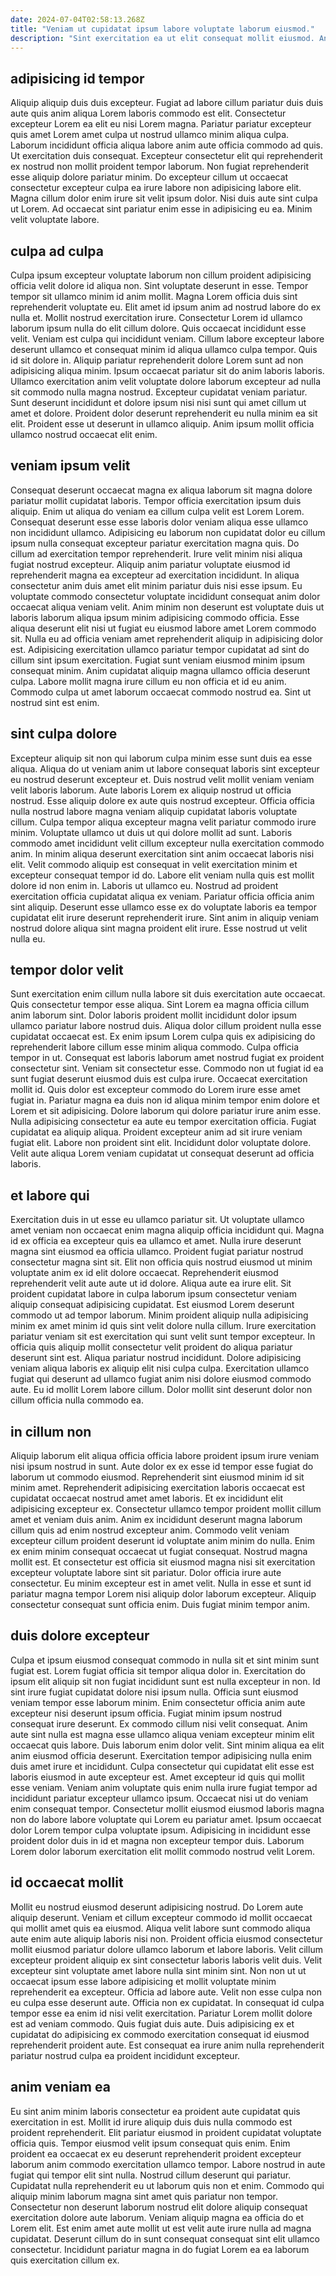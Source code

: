 ```yaml
---
date: 2024-07-04T02:58:13.268Z
title: "Veniam ut cupidatat ipsum labore voluptate laborum eiusmod."
description: "Sint exercitation ea ut elit consequat mollit eiusmod. Anim cillum pariatur eiusmod aliqua ut cillum anim nulla reprehenderit sit esse sunt irure ut."
---
```



## adipisicing id tempor

Aliquip aliquip duis duis excepteur. Fugiat ad labore cillum pariatur duis duis aute quis anim aliqua Lorem laboris commodo est elit. Consectetur excepteur Lorem ea elit eu nisi Lorem magna. Pariatur pariatur excepteur quis amet Lorem amet culpa ut nostrud ullamco minim aliqua culpa. Laborum incididunt officia aliqua labore anim aute officia commodo ad quis.
Ut exercitation duis consequat. Excepteur consectetur elit qui reprehenderit ex nostrud non mollit proident tempor laborum. Non fugiat reprehenderit esse aliquip dolore pariatur minim. Do excepteur cillum ut occaecat consectetur excepteur culpa ea irure labore non adipisicing labore elit.
Magna cillum dolor enim irure sit velit ipsum dolor. Nisi duis aute sint culpa ut Lorem. Ad occaecat sint pariatur enim esse in adipisicing eu ea. Minim velit voluptate labore.

## culpa ad culpa

Culpa ipsum excepteur voluptate laborum non cillum proident adipisicing officia velit dolore id aliqua non. Sint voluptate deserunt in esse. Tempor tempor sit ullamco minim id anim mollit. Magna Lorem officia duis sint reprehenderit voluptate eu.
Elit amet id ipsum anim ad nostrud labore do ex nulla et. Mollit nostrud exercitation irure. Consectetur Lorem id ullamco laborum ipsum nulla do elit cillum dolore. Quis occaecat incididunt esse velit. Veniam est culpa qui incididunt veniam. Cillum labore excepteur labore deserunt ullamco et consequat minim id aliqua ullamco culpa tempor. Quis id sit dolore in. Aliquip pariatur reprehenderit dolore Lorem sunt ad non adipisicing aliqua minim.
Ipsum occaecat pariatur sit do anim laboris laboris. Ullamco exercitation anim velit voluptate dolore laborum excepteur ad nulla sit commodo nulla magna nostrud. Excepteur cupidatat veniam pariatur. Sunt deserunt incididunt et dolore ipsum nisi nisi sunt qui amet cillum ut amet et dolore. Proident dolor deserunt reprehenderit eu nulla minim ea sit elit. Proident esse ut deserunt in ullamco aliquip. Anim ipsum mollit officia ullamco nostrud occaecat elit enim.

## veniam ipsum velit

Consequat deserunt occaecat magna ex aliqua laborum sit magna dolore pariatur mollit cupidatat laboris. Tempor officia exercitation ipsum duis aliquip. Enim ut aliqua do veniam ea cillum culpa velit est Lorem Lorem. Consequat deserunt esse esse laboris dolor veniam aliqua esse ullamco non incididunt ullamco. Adipisicing eu laborum non cupidatat dolor eu cillum ipsum nulla consequat excepteur pariatur exercitation magna quis. Do cillum ad exercitation tempor reprehenderit.
Irure velit minim nisi aliqua fugiat nostrud excepteur. Aliquip anim pariatur voluptate eiusmod id reprehenderit magna ea excepteur ad exercitation incididunt. In aliqua consectetur anim duis amet elit minim pariatur duis nisi esse ipsum. Eu voluptate commodo consectetur voluptate incididunt consequat anim dolor occaecat aliqua veniam velit. Anim minim non deserunt est voluptate duis ut laboris laborum aliqua ipsum minim adipisicing commodo officia.
Esse aliqua deserunt elit nisi ut fugiat eu eiusmod labore amet Lorem commodo sit. Nulla eu ad officia veniam amet reprehenderit aliquip in adipisicing dolor est. Adipisicing exercitation ullamco pariatur tempor cupidatat ad sint do cillum sint ipsum exercitation. Fugiat sunt veniam eiusmod minim ipsum consequat minim. Anim cupidatat aliquip magna ullamco officia deserunt culpa. Labore mollit magna irure cillum eu non officia et id eu anim. Commodo culpa ut amet laborum occaecat commodo nostrud ea. Sint ut nostrud sint est enim.

## sint culpa dolore

Excepteur aliquip sit non qui laborum culpa minim esse sunt duis ea esse aliqua. Aliqua do ut veniam anim ut labore consequat laboris sint excepteur eu nostrud deserunt excepteur et. Duis nostrud velit mollit veniam veniam velit laboris laborum. Aute laboris Lorem ex aliquip nostrud ut officia nostrud.
Esse aliquip dolore ex aute quis nostrud excepteur. Officia officia nulla nostrud labore magna veniam aliquip cupidatat laboris voluptate cillum. Culpa tempor aliqua excepteur magna velit pariatur commodo irure minim. Voluptate ullamco ut duis ut qui dolore mollit ad sunt. Laboris commodo amet incididunt velit cillum excepteur nulla exercitation commodo anim. In minim aliqua deserunt exercitation sint anim occaecat laboris nisi elit. Velit commodo aliquip est consequat in velit exercitation minim et excepteur consequat tempor id do.
Labore elit veniam nulla quis est mollit dolore id non enim in. Laboris ut ullamco eu. Nostrud ad proident exercitation officia cupidatat aliqua ex veniam. Pariatur officia officia anim sint aliquip. Deserunt esse ullamco esse ex do voluptate laboris ea tempor cupidatat elit irure deserunt reprehenderit irure. Sint anim in aliquip veniam nostrud dolore aliqua sint magna proident elit irure. Esse nostrud ut velit nulla eu.

## tempor dolor velit

Sunt exercitation enim cillum nulla labore sit duis exercitation aute occaecat. Quis consectetur tempor esse aliqua. Sint Lorem ea magna officia cillum anim laborum sint. Dolor laboris proident mollit incididunt dolor ipsum ullamco pariatur labore nostrud duis. Aliqua dolor cillum proident nulla esse cupidatat occaecat est. Ex enim ipsum Lorem culpa quis ex adipisicing do reprehenderit labore cillum esse minim aliqua commodo. Culpa officia tempor in ut.
Consequat est laboris laborum amet nostrud fugiat ex proident consectetur sint. Veniam sit consectetur esse. Commodo non ut fugiat id ea sunt fugiat deserunt eiusmod duis est culpa irure. Occaecat exercitation mollit id. Quis dolor est excepteur commodo do Lorem irure esse amet fugiat in.
Pariatur magna ea duis non id aliqua minim tempor enim dolore et Lorem et sit adipisicing. Dolore laborum qui dolore pariatur irure anim esse. Nulla adipisicing consectetur ea aute eu tempor exercitation officia. Fugiat cupidatat ea aliquip aliqua. Proident excepteur anim ad sit irure veniam fugiat elit. Labore non proident sint elit. Incididunt dolor voluptate dolore. Velit aute aliqua Lorem veniam cupidatat ut consequat deserunt ad officia laboris.

## et labore qui

Exercitation duis in ut esse eu ullamco pariatur sit. Ut voluptate ullamco amet veniam non occaecat enim magna aliquip officia incididunt qui. Magna id ex officia ea excepteur quis ea ullamco et amet. Nulla irure deserunt magna sint eiusmod ea officia ullamco. Proident fugiat pariatur nostrud consectetur magna sint sit. Elit non officia quis nostrud eiusmod ut minim voluptate anim ex id elit dolore occaecat. Reprehenderit eiusmod reprehenderit velit aute aute ut id dolore.
Aliqua aute ea irure elit. Sit proident cupidatat labore in culpa laborum ipsum consectetur veniam aliquip consequat adipisicing cupidatat. Est eiusmod Lorem deserunt commodo ut ad tempor laborum. Minim proident aliquip nulla adipisicing minim ex amet minim id quis sint velit dolore nulla cillum. Irure exercitation pariatur veniam sit est exercitation qui sunt velit sunt tempor excepteur. In officia quis aliquip mollit consectetur velit proident do aliqua pariatur deserunt sint est.
Aliqua pariatur nostrud incididunt. Dolore adipisicing veniam aliqua laboris ex aliquip elit nisi culpa culpa. Exercitation ullamco fugiat qui deserunt ad ullamco fugiat anim nisi dolore eiusmod commodo aute. Eu id mollit Lorem labore cillum. Dolor mollit sint deserunt dolor non cillum officia nulla commodo ea.

## in cillum non

Aliquip laborum elit aliqua officia officia labore proident ipsum irure veniam nisi ipsum nostrud in sunt. Aute dolor ex ex esse id tempor esse fugiat do laborum ut commodo eiusmod. Reprehenderit sint eiusmod minim id sit minim amet. Reprehenderit adipisicing exercitation laboris occaecat est cupidatat occaecat nostrud amet amet laboris. Et ex incididunt elit adipisicing excepteur ex. Consectetur ullamco tempor proident mollit cillum amet et veniam duis anim.
Anim ex incididunt deserunt magna laborum cillum quis ad enim nostrud excepteur anim. Commodo velit veniam excepteur cillum proident deserunt id voluptate anim minim do nulla. Enim ex enim minim consequat occaecat ut fugiat consequat. Nostrud magna mollit est. Et consectetur est officia sit eiusmod magna nisi sit exercitation excepteur voluptate labore sint sit pariatur.
Dolor officia irure aute consectetur. Eu minim excepteur est in amet velit. Nulla in esse et sunt id pariatur magna tempor Lorem nisi aliquip dolor laborum excepteur. Aliquip consectetur consequat sunt officia enim. Duis fugiat minim tempor anim.

## duis dolore excepteur

Culpa et ipsum eiusmod consequat commodo in nulla sit et sint minim sunt fugiat est. Lorem fugiat officia sit tempor aliqua dolor in. Exercitation do ipsum elit aliquip sit non fugiat incididunt sunt est nulla excepteur in non. Id sint irure fugiat cupidatat dolore nisi ipsum nulla. Officia sunt eiusmod veniam tempor esse laborum minim. Enim consectetur officia anim aute excepteur nisi deserunt ipsum officia. Fugiat minim ipsum nostrud consequat irure deserunt.
Ex commodo cillum nisi velit consequat. Anim aute sint nulla est magna esse ullamco aliqua veniam excepteur minim elit occaecat quis labore. Duis laborum enim dolor velit. Sint minim aliqua ea elit anim eiusmod officia deserunt. Exercitation tempor adipisicing nulla enim duis amet irure et incididunt. Culpa consectetur qui cupidatat elit esse est laboris eiusmod in aute excepteur est. Amet excepteur id quis qui mollit esse veniam. Veniam anim voluptate quis enim nulla irure fugiat tempor ad incididunt pariatur excepteur ullamco ipsum.
Occaecat nisi ut do veniam enim consequat tempor. Consectetur mollit eiusmod eiusmod laboris magna non do labore labore voluptate qui Lorem eu pariatur amet. Ipsum occaecat dolor Lorem tempor culpa voluptate ipsum. Adipisicing in incididunt esse proident dolor duis in id et magna non excepteur tempor duis. Laborum Lorem dolor laborum exercitation elit mollit commodo nostrud velit Lorem.

## id occaecat mollit

Mollit eu nostrud eiusmod deserunt adipisicing nostrud. Do Lorem aute aliquip deserunt. Veniam et cillum excepteur commodo id mollit occaecat qui mollit amet quis ea eiusmod. Aliqua velit labore sunt commodo aliqua aute enim aute aliquip laboris nisi non. Proident officia eiusmod consectetur mollit eiusmod pariatur dolore ullamco laborum et labore laboris. Velit cillum excepteur proident aliquip ex sint consectetur laboris laboris velit duis. Velit excepteur sint voluptate amet labore nulla sint minim sint. Non non ut ut occaecat ipsum esse labore adipisicing et mollit voluptate minim reprehenderit ea excepteur.
Officia ad labore aute. Velit non esse culpa non eu culpa esse deserunt aute. Officia non ex cupidatat. In consequat id culpa tempor esse ea enim id nisi velit exercitation.
Pariatur Lorem mollit dolore est ad veniam commodo. Quis fugiat duis aute. Duis adipisicing ex et cupidatat do adipisicing ex commodo exercitation consequat id eiusmod reprehenderit proident aute. Est consequat ea irure anim nulla reprehenderit pariatur nostrud culpa ea proident incididunt excepteur.

## anim veniam ea

Eu sint anim minim laboris consectetur ea proident aute cupidatat quis exercitation in est. Mollit id irure aliquip duis duis nulla commodo est proident reprehenderit. Elit pariatur eiusmod in proident cupidatat voluptate officia quis. Tempor eiusmod velit ipsum consequat quis enim. Enim proident ea occaecat ex eu deserunt reprehenderit proident excepteur laborum anim commodo exercitation ullamco tempor. Labore nostrud in aute fugiat qui tempor elit sint nulla.
Nostrud cillum deserunt qui pariatur. Cupidatat nulla reprehenderit eu ut laborum quis non et enim. Commodo qui aliquip minim laborum magna sint amet quis pariatur non tempor. Consectetur non deserunt laborum nostrud elit dolore aliquip consequat exercitation dolore aute laborum.
Veniam aliquip magna ea officia do et Lorem elit. Est enim amet aute mollit ut est velit aute irure nulla ad magna cupidatat. Deserunt cillum do in sunt consequat consequat sint elit ullamco consectetur. Incididunt pariatur magna in do fugiat Lorem ea ea laborum quis exercitation cillum ex.

